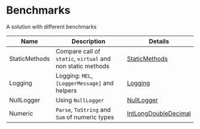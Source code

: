 # Benchmarks

A solution with different benchmarks

| Name          | Description                                                | Details                                              |
|---------------|------------------------------------------------------------|------------------------------------------------------|
| StaticMethods | Compare call of `static`, `virtual` and non static methods | [StaticMethods](docs/StaticMethods.md)               |
| Logging       | Logging: `MEL`, `[LoggerMessage]` and helpers              | [Logging](docs/Logging.md)                           |
| NullLogger    | Using `NullLogger`                                         | [NullLogger](docs/NullLogger.md)                     |
| Numeric       | `Parse`, `ToString` and `Sum` of numeric types             | [IntLongDoubleDecimal](docs/IntLongDoubleDecimal.md) |

